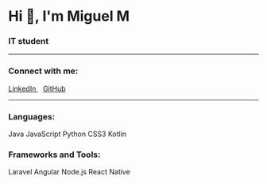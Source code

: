 # Hi 👋, I'm Miguel M

### IT student

---

### Connect with me:

<a href="https://www.linkedin.com/in/antonio-miguel-martinez-martinez-86706626a/" target="_blank">
  <i class="fab fa-linkedin" style="font-size: 24px;"></i> LinkedIn
</a>
<a href="https://github.com/tu-usuario-github" target="_blank" style="margin-left: 10px;">
  <i class="fab fa-github" style="font-size: 24px;"></i> GitHub
</a>

---

### Languages:
<p align="left">
  <i class="fab fa-java" style="font-size: 24px;"></i> Java
  <i class="fab fa-js-square" style="font-size: 24px;"></i> JavaScript
  <i class="fab fa-python" style="font-size: 24px;"></i> Python
  <i class="fab fa-css3-alt" style="font-size: 24px;"></i> CSS3
  <i class="fas fa-code" style="font-size: 24px;"></i> Kotlin
</p>

### Frameworks and Tools:
<p align="left">
  <i class="fab fa-laravel" style="font-size: 24px;"></i> Laravel
  <i class="fab fa-angular" style="font-size: 24px;"></i> Angular
  <i class="fab fa-node" style="font-size: 24px;"></i> Node.js
  <i class="fab fa-react" style="font-size: 24px;"></i> React Native
</p>
